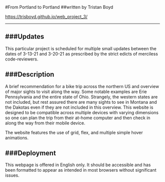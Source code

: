 #From Portland to Portland
##written by Tristan Boyd

https://trisboyd.github.io/web_project_3/

***

###Updates
---
This particular project is scheduled for multiple small updates between the dates of 3-13-21 and 3-20-21
as prescribed by the strict edicts of merciless code-reviewers.

###Description
---
A brief recommendation for a bike trip across the northern US and overview of major sights to visit along the way.  Some notable
examples are Erie Pennsylvania and the entire state of Ohio.  Strangely, the western states are not included, but rest assured there
are many sights to see in Montana and the Dakotas even if they are not included in this overview. This website is designed to be 
compatible across multiple devices with varying dimensions so one can plan the trip from their at-home computer and then check in
along the way from their mobile device.

The website features the use of grid, flex, and multiple simple hover animations.

###Deployment
---
This webpage is offered in English only.  It should be accessible and has been formatted to appear as intended in most browsers
without significant issues.